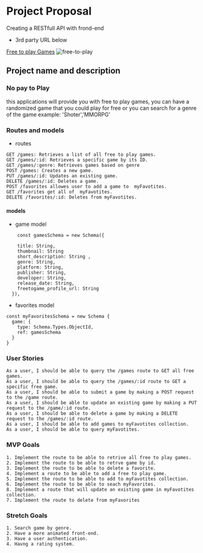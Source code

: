  # Project Proposal
Creating a RESTfull API with frond-end
- 3rd party URL below

[Free to play Games](https://www.freetogame.com/api-doc)
 ![free-to-play](https://github.com/AleksBulajic/API_project2/blob/main/images/free-to-play.png?raw=true)
  
 ## Project name and description    
 ### No pay to Play

 this applications will provide you with free to play games, you can have a randomized game that you could play for free or you can search for a  genre of the game example: 'Shoter','MMORPG'

### Routes and models
   - routes

    GET /games: Retrieves a list of all free to play games.
    GET /games/:id: Retrieves a specific game by its ID.
    GET /games/:genre: Retrieves games based on genre
    POST /games: Creates a new game.
    PUT /games/:id: Updates an existing game.
    DELETE /games/:id: Deletes a game.
    POST /favorites allowes user to add a game to  myFavotites.
    GET /favorites get all of  myFavotites.
    DELETE /favorites/:id: Deletes from myFavotites.

  #### models

  - game model
```
    const gamesSchema = new Schema({  
    
    title: String,
    thumbnail: String 
    short_description: String ,
    genre: String,
    platform: String,
    publisher: String,
    developer: String,
    release_date: String,
    freetogame_profile_url: String
  }),
  ```
  - favorites model
  ```
  const myFavoritesSchema = new Schema {
    game: {
      type: Schema.Types.ObjectId,
      ref: gamesSchema
    }
  }
  ```

### User Stories
    As a user, I should be able to query the /games route to GET all free games.
    As a user, I should be able to query the /games/:id route to GET a specific free game.
    As a user, I should be able to submit a game by making a POST request to the /game route.
    As a user, I should be able to update an existing game by making a PUT request to the /game/:id route.
    As a user, I should be able to delete a game by making a DELETE request to the /games/:id route.
    As a user, I should be able to add games to myFavotites collection.
    As a user, I should be able to query myFavotites.
### MVP Goals
    1. Implement the route to be able to retrive all free to play games.
    2. Implement the route to be able to retrve game by id.
    3. Implement the route to be able to delete a favorite.
    4. Implement a route to be able to add a free to play game.
    5. Implement the route to be able to add to myFavotites collection.
    6. Implement the route to be able to seach myFavorites.
    8. Implement a route that will update an existing game in myFavotites collection.
    7. Implement the route to delete from myFavorites


### Stretch Goals
    1. Search game by genre.
    2. Have a more animated front-end.
    3. Have a user authentication.
    4. Havng a rating system.